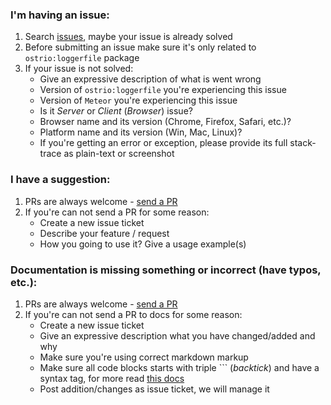 ### I'm having an issue:
 1. Search [issues](https://github.com/veliovgroup/Meteor-logger-file/issues?utf8=✓&q=is%3Aissue), maybe your issue is already solved
 2. Before submitting an issue make sure it's only related to `ostrio:loggerfile` package
 3. If your issue is not solved:
     - Give an expressive description of what is went wrong
     - Version of `ostrio:loggerfile` you're experiencing this issue
     - Version of `Meteor` you're experiencing this issue
     - Is it *Server* or *Client* (*Browser*) issue?
     - Browser name and its version (Chrome, Firefox, Safari, etc.)?
     - Platform name and its version (Win, Mac, Linux)?
     - If you're getting an error or exception, please provide its full stack-trace as plain-text or screenshot

### I have a suggestion:
 1. PRs are always welcome - [send a PR](https://github.com/veliovgroup/Meteor-logger-file/pulls)
 2. If you're can not send a PR for some reason:
     - Create a new issue ticket
     - Describe your feature / request
     - How you going to use it? Give a usage example(s)

### Documentation is missing something or incorrect (have typos, etc.):
 1. PRs are always welcome - [send a PR](https://github.com/veliovgroup/Meteor-logger-file/pulls)
 2. If you're can not send a PR to docs for some reason:
     - Create a new issue ticket
     - Give an expressive description what you have changed/added and why
     - Make sure you're using correct markdown markup
     - Make sure all code blocks starts with triple ``` (*backtick*) and have a syntax tag, for more read [this docs](https://help.github.com/articles/creating-and-highlighting-code-blocks/#syntax-highlighting)
     - Post addition/changes as issue ticket, we will manage it